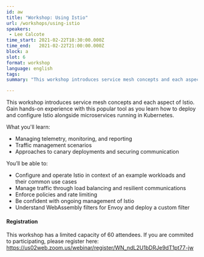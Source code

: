 ```yaml
---
id: aw
title: "Workshop: Using Istio"
url: /workshops/using-istio
speakers:
 - Lee Calcote
time_start: 2021-02-22T18:30:00.000Z
time_end:   2021-02-22T21:00:00.000Z
block: a
slot: 6
format: workshop
language: english
tags:
summary: "This workshop introduces service mesh concepts and each aspect of Istio. Gain hands-on experience with this popular tool as you learn how to deploy and configure Istio alongside microservices running in Kubernetes."

---
```


This workshop introduces service mesh concepts and each aspect of Istio. Gain hands-on experience with this popular tool as you learn how to deploy and configure Istio alongside microservices running in Kubernetes.

What you'll learn:

- Managing telemetry, monitoring, and reporting
- Traffic management scenarios
- Approaches to canary deployments and securing communication

You’ll be able to:

- Configure and operate Istio in context of an example workloads and their common use cases
- Manage traffic through load balancing and resilient communications
- Enforce policies and rate limiting
- Be confident with ongoing management of Istio
- Understand WebAssembly filters for Envoy and deploy a custom filter

#### Registration
This workshop has a limited capacity of 60 attendees. If you are commited to participating, please register here: https://us02web.zoom.us/webinar/register/WN_ndL2U1bDRJe9dT1pt77-jw